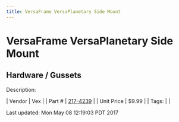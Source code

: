 ```yaml
---
title: VersaFrame VersaPlanetary Side Mount
---
```


# VersaFrame VersaPlanetary Side Mount
## Hardware / Gussets
Description: 	 

| Vendor | Vex | 
| Part # | [217-4239](http://www.vexrobotics.com/vexpro/versaframe/versaframegussetsandmounts.html) | 
| Unit Price | $9.99 | 
| Tags: |  | 

Last updated: Mon May 08 12:19:03 PDT 2017